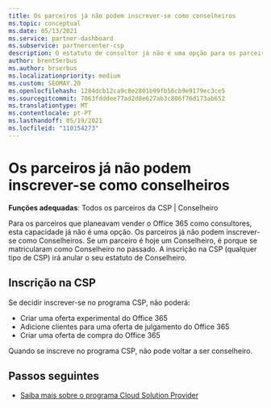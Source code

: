 ```yaml
---
title: Os parceiros já não podem inscrever-se como conselheiros
ms.topic: conceptual
ms.date: 05/13/2021
ms.service: partner-dashboard
ms.subservice: partnercenter-csp
description: O estatuto de consultor já não é uma opção para os parceiros da CSP.
author: brentSerbus
ms.author: brserbus
ms.localizationpriority: medium
ms.custom: SEOMAY.20
ms.openlocfilehash: 1284dcb12ca9c8e2801b99fb56cb9e9179ec3ce5
ms.sourcegitcommit: 7063fdddee77ad2d8e627ab3c806f76d173ab652
ms.translationtype: MT
ms.contentlocale: pt-PT
ms.lasthandoff: 05/19/2021
ms.locfileid: "110154273"
---
```

# <a name="partners-can-no-longer-enroll-as-advisors"></a>Os parceiros já não podem inscrever-se como conselheiros 

**Funções adequadas**: Todos os parceiros da CSP | Conselheiro

Para os parceiros que planeavam vender o Office 365 como consultores, esta capacidade já não é uma opção. Os parceiros já não podem inscrever-se como Conselheiros. Se um parceiro é hoje um Conselheiro, é porque se matricularam como Conselheiro no passado.
A inscrição na CSP (qualquer tipo de CSP) irá anular o seu estatuto de Conselheiro.

## <a name="enrolling-in-csp"></a>Inscrição na CSP

Se decidir inscrever-se no programa CSP, não poderá:

- Criar uma oferta experimental do Office 365
- Adicione clientes para uma oferta de julgamento do Office 365
- Criar uma oferta de compra do Office 365

Quando se inscreve no programa CSP, não pode voltar a ser conselheiro.

## <a name="next-steps"></a>Passos seguintes

- [Saiba mais sobre o programa Cloud Solution Provider](csp-overview.md)

